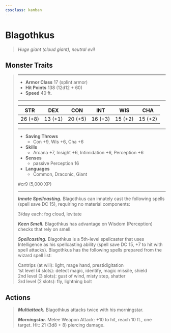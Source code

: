 ```yaml
---
cssclass: kanban
---
```


# Blagothkus
>*Huge giant (cloud giant), neutral evil*
## Monster Traits
>___
>- **Armor Class** 17 (splint armor)
>- **Hit Points** 138 (12d12 + 60)
>- **Speed** 40 ft.
>___
>|STR|DEX|CON|INT|WIS|CHA|
>|:---:|:---:|:---:|:---:|:---:|:---:|
>|26 (+8)|13 (+1)|20 (+5)|16 (+3)|15 (+2)|15 (+2)|
>___
>- **Saving Throws**
>	 - Con +9, Wis +6, Cha +6
>- **Skills**
>	 - Arcana +7, Insight +6, Intimidation +6, Perception +6
>- **Senses**
>	 - passive Perception 16
>- **Languages**
>	 - Common, Draconic, Giant
>
> #cr9 (5,000 XP)
>___
>***Innate Spellcasting.*** Blagothkus can innately cast the following spells (spell save DC 15), requiring no material components:  
>
>3/day each: fog cloud, levitate  
>
>
>***Keen Smell.*** Blagothkus has advantage on Wisdom (Perception) checks that rely on smell.  
>
>***Spellcasting.*** Blagothkus is a 5th-level spellcaster that uses Intelligence as his spellcasting ability (spell save DC 15, +7 to hit with spell attacks). Blagothkus has the following spells prepared from the wizard spell list:  
>
>Cantrips (at will): light, mage hand, prestidigitation  
>1st level (4 slots): detect magic, identify, magic missile, shield  
>2nd level (3 slots): gust of wind, misty step, shatter  
>3rd level (2 slots): fly, lightning bolt  
>
## Actions
>***Multiattack.*** Blagothkus attacks twice with his morningstar.  
>
>***Morningstar.*** Melee Weapon Attack: +10 to hit, reach 10 ft., one target. Hit: 21 (3d8 + 8) piercing damage.